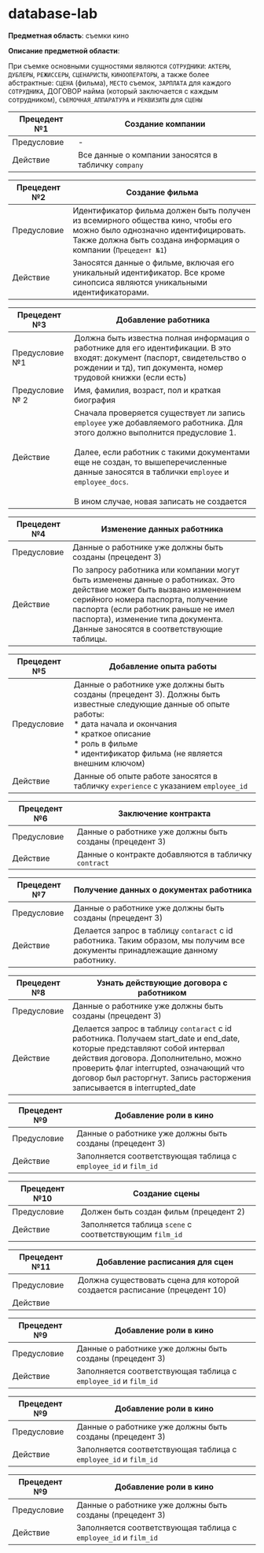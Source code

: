 # database-lab

**Предметная область**: съемки кино

**Описание предметной области**:

При съемке основными сущностями являются `СОТРУДНИКИ`: `АКТЕРЫ`, `ДУБЛЕРЫ`, `РЕЖИССЕРЫ`, `СЦЕНАРИСТЫ`, `КИНООПЕРАТОРЫ`, а также более абстрактные: `СЦЕНА` (фильма), `МЕСТО` съемок, `ЗАРПЛАТА` для каждого `СОТРУДНИКА`, ДОГОВОР найма (который заключается с каждым сотрудником), `СЪЕМОЧНАЯ_АППАРАТУРА` и `РЕКВИЗИТЫ` для `СЦЕНЫ`

| Прецедент №1 | Создание компании |
| ---- | ---- |
| Предусловие | - |
| Действие | Все данные о компании заносятся в табличку `company` |

| Прецедент №2 | Создание фильма |
| ---- | ---- |
| Предусловие | Идентификатор фильма должен быть получен из всемирного общества кино, чтобы его можно было однозначно идентифицировать. Также должна быть создана информация о компании (`Прецедент №1`) |
| Действие | Заносятся данные о фильме, включая его уникальный идентификатор. Все кроме синопсиса являются уникальными идентификаторами. |

| Прецедент №3 | Добавление работника |
| ---- | ---- |
| Предусловие №1 | Должна быть известна полная информация о работнике для его идентификации. В это входят: документ (паспорт, свидетельство о рождении и тд), тип документа, номер трудовой книжки (если есть) |
| Предусловие № 2 | Имя, фамилия, возраст, пол и краткая биография |
| Действие | Сначала проверяется существует ли запись `employee` уже добавляемого работника. Для этого должно выполнится предусловие 1. <br /><br />Далее, если работник с такими документами еще не создан, то вышеперечисленные данные заносятся в таблички `employee` и `employee_docs`. <br /><br />В ином случае, новая записать не создается |

| Прецедент №4 | Изменение данных работника |
| ---- | ---- |
| Предусловие | Данные о работнике уже должны быть созданы (прецедент 3) |
| Действие | По запросу работника или компании могут быть изменены данные о работниках. Это действие может быть вызвано изменением серийного номера паспорта, получение паспорта (если работник раньше не имел паспорта), изменение типа документа.<br />Данные заносятся в соответствующие таблицы. |

| Прецедент №5 | Добавление опыта работы                                      |
| ------------ | ------------------------------------------------------------ |
| Предусловие  | Данные о работнике уже должны быть созданы (прецедент 3). Должны быть известные следующие данные об опыте работы:<br />* дата начала и окончания<br />* краткое описание<br />* роль в фильме<br />* идентификатор фильма (не является внешним ключом)<br /> |
| Действие     | Данные об опыте работе заносятся в табличку `experience` с указанием `employee_id` |

| Прецедент №6 | Заключение контракта                                     |
| ------------ | -------------------------------------------------------- |
| Предусловие  | Данные о работнике уже должны быть созданы (прецедент 3) |
| Действие     | Данные о контракте добавляются в табличку `contract`     |

| Прецедент №7 | Получение данных о документах работника                      |
| ------------ | ------------------------------------------------------------ |
| Предусловие  | Данные о работнике уже должны быть созданы (прецедент 3)     |
| Действие     | Делается запрос в таблицу `contaract` с id работника. Таким образом, мы получим все документы принадлежащие данному работнику. |

| Прецедент №8 | Узнать действующие договора с работником                     |
| ------------ | ------------------------------------------------------------ |
| Предусловие  | Данные о работнике уже должны быть созданы (прецедент 3)     |
| Действие     | Делается запрос в таблицу `contaract` с id работника. Получаем start_date и end_date, которые представляют собой интервал действия договора. Дополнительно, можно проверить флаг interrupted, означающий что договор был расторгнут. Запись расторжения записывается в interrupted_date |

| Прецедент №9 | Добавление роли в кино                                       |
| ------------ | ------------------------------------------------------------ |
| Предусловие  | Данные о работнике уже должны быть созданы (прецедент 3)     |
| Действие     | Заполняется соответствующая таблица с `employee_id` и `film_id` |

| Прецедент №10 | Создание сцены                                          |
| ------------- | ------------------------------------------------------- |
| Предусловие   | Должен быть создан фильм (прецедент 2)                  |
| Действие      | Заполняется таблица `scene` с соответствующим `film_id` |

| Прецедент №11 | Добавление расписания для сцен                               |
| ------------- | ------------------------------------------------------------ |
| Предусловие   | Должна существовать сцена для которой создается расписание (прецедент 10) |
| Действие      |                                                              |

| Прецедент №9 | Добавление роли в кино                                       |
| ------------ | ------------------------------------------------------------ |
| Предусловие  | Данные о работнике уже должны быть созданы (прецедент 3)     |
| Действие     | Заполняется соответствующая таблица с `employee_id` и `film_id` |

| Прецедент №9 | Добавление роли в кино                                       |
| ------------ | ------------------------------------------------------------ |
| Предусловие  | Данные о работнике уже должны быть созданы (прецедент 3)     |
| Действие     | Заполняется соответствующая таблица с `employee_id` и `film_id` |

| Прецедент №9 | Добавление роли в кино                                       |
| ------------ | ------------------------------------------------------------ |
| Предусловие  | Данные о работнике уже должны быть созданы (прецедент 3)     |
| Действие     | Заполняется соответствующая таблица с `employee_id` и `film_id` |